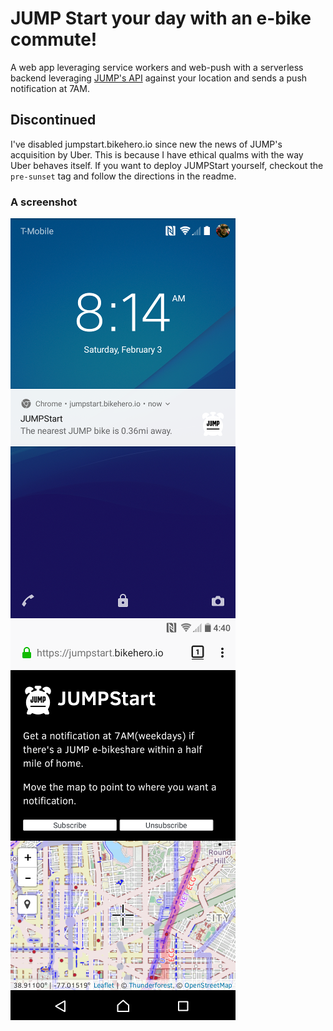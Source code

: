 # JUMP Start your day with an e-bike commute!
A web app leveraging service workers and web-push with a serverless backend leveraging
[JUMP's API](https://dc.jumpmobility.com/opendata) against your location and sends a push
notification at 7AM.

## Discontinued
I've disabled jumpstart.bikehero.io since new the news of JUMP's acquisition by
Uber. This is because I have ethical qualms with the way Uber behaves itself.
If you want to deploy JUMPStart yourself, checkout the `pre-sunset` tag and
follow the directions in the readme.

### A screenshot
![](.screenshot.png)
![](.screenshot2.png)
